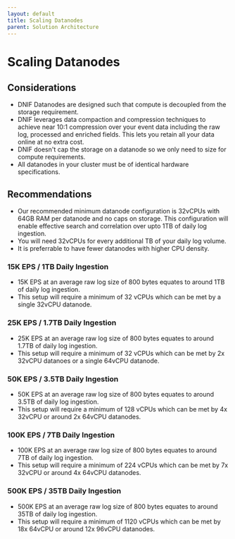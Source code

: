 ```yaml
---
layout: default
title: Scaling Datanodes
parent: Solution Architecture
---
```


# Scaling Datanodes

## Considerations
- DNIF Datanodes are designed such that compute is decoupled from the storage requirement.
- DNIF leverages data compaction and compression techniques to achieve near 10:1 compression over your event data including the raw log, processed and enriched fields. This lets you retain all your data online at no extra cost.
- DNIF doesn't cap the storage on a datanode so we only need to size for compute requirements.
- All datanodes in your cluster must be of identical hardware specifications.

## Recommendations
- Our recommended minimum datanode configuration is 32vCPUs with 64GB RAM per datanode and no caps on storage. This configuration will enable effective search and correlation over upto 1TB of daily log ingestion.
- You will need 32vCPUs for every additional TB of your daily log volume.
- It is preferrable to have fewer datanodes with higher CPU density.

### 15K EPS / 1TB Daily Ingestion
- 15K EPS at an average raw log size of 800 bytes equates to around 1TB of daily log ingestion.
- This setup will require a minimum of 32 vCPUs which can be met by a single 32vCPU datanode.

### 25K EPS / 1.7TB Daily Ingestion
- 25K EPS at an average raw log size of 800 bytes equates to around 1.7TB of daily log ingestion.
- This setup will require a minimum of 32 vCPUs which can be met by 2x 32vCPU datanoes or a single 64vCPU datanode.

### 50K EPS / 3.5TB Daily Ingestion
- 50K EPS at an average raw log size of 800 bytes equates to around 3.5TB of daily log ingestion.
- This setup will require a minimum of 128 vCPUs which can be met by 4x 32vCPU or around 2x 64vCPU datanodes.

### 100K EPS / 7TB Daily Ingestion
- 100K EPS at an average raw log size of 800 bytes equates to around 7TB of daily log ingestion.
- This setup will require a minimum of 224 vCPUs which can be met by 7x 32vCPU or around 4x 64vCPU datanodes.

### 500K EPS / 35TB Daily Ingestion
- 500K EPS at an average raw log size of 800 bytes equates to around 35TB of daily log ingestion.
- This setup will require a minimum of 1120 vCPUs which can be met by 18x 64vCPU or around 12x 96vCPU datanodes.

